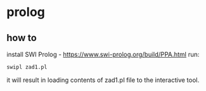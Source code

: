 # prolog

## how to
install SWI Prolog - https://www.swi-prolog.org/build/PPA.html
run:
```
swipl zad1.pl
```
it will result in loading contents of zad1.pl file to the interactive tool.